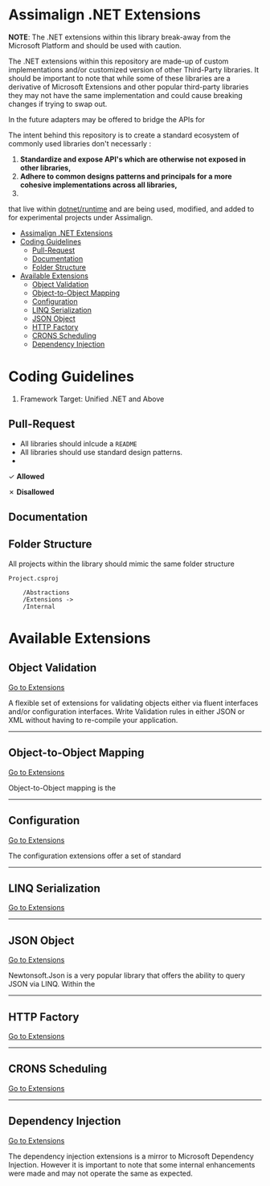 # Assimalign .NET Extensions

**NOTE**: The .NET extensions within this library break-away from the Microsoft Platform and should be used with caution.

The .NET extensions within this repository are made-up of custom implementations and/or customized version of other Third-Party libraries. It should be important to note that while some of these libraries are a derivative of Microsoft Extensions and other popular third-party libraries they may not have the same implementation and could cause breaking changes if trying to swap out. 

In the future adapters may be offered to bridge the APIs for

The intent behind this repository is to create a standard ecosystem of commonly used libraries don't necessarly :

1. **Standardize and expose API's which are otherwise not exposed in other libraries,**
2. **Adhere to common designs patterns and principals for a more cohesive implementations across all libraries,**
3. 



that live within [dotnet/runtime](https://github.com/dotnet/runtime) and are being used, modified, and added to for experimental projects under Assimalign.

- [Assimalign .NET Extensions](#assimalign-net-extensions)
- [Coding Guidelines](#coding-guidelines)
  - [Pull-Request](#pull-request)
  - [Documentation](#documentation)
  - [Folder Structure](#folder-structure)
- [Available Extensions](#available-extensions)
  - [Object Validation](#object-validation)
  - [Object-to-Object Mapping](#object-to-object-mapping)
  - [Configuration](#configuration)
  - [LINQ Serialization](#linq-serialization)
  - [JSON Object](#json-object)
  - [HTTP Factory](#http-factory)
  - [CRONS Scheduling](#crons-scheduling)
  - [Dependency Injection](#dependency-injection)


# Coding Guidelines

1. Framework Target: Unified .NET and Above

## Pull-Request 
- All libraries should inlcude a `README`
- All libraries should use standard design patterns.
- 
&#10003; **Allowed**

&#10007; **Disallowed**

## Documentation
## Folder Structure
All projects within the library should mimic the same folder structure
```
Project.csproj

    /Abstractions 
    /Extensions -> 
    /Internal

```





# Available Extensions 

## Object Validation
[Go to Extensions](/src/validation/README.md)

A flexible set of extensions for validating objects either via fluent interfaces and/or configuration interfaces. Write Validation rules in either JSON or XML without having to re-compile your application.

---

## Object-to-Object Mapping
[Go to Extensions](/src/mapping/README.md)

Object-to-Object mapping is the 

---

## Configuration 
[Go to Extensions](/src/configuration/README.md)

The configuration extensions offer a set of standard

---

## LINQ Serialization
[Go to Extensions](/src/linq/README.md)

---

## JSON Object
[Go to Extensions](/src/text/README.md)

Newtonsoft.Json is a very popular library that offers the ability to query JSON via LINQ. Within the 

---

## HTTP Factory
[Go to Extensions](/src/net/README.md)

---

## CRONS Scheduling
[Go to Extensions](/src/scheduling/README.md)

---

## Dependency Injection
[Go to Extensions](/src/di/README.md)

The dependency injection extensions is a mirror to Microsoft Dependency Injection. However it is important to note that some internal enhancements were made and may not operate the same as expected.